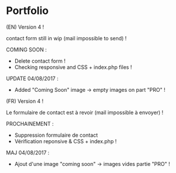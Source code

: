 # Portfolio

(EN)
Version 4 !

contact form still in wip (mail impossible to send) !

COMING SOON :
- Delete contact form !
- Checking responsive and CSS + index.php files !

UPDATE 04/08/2017 : 
- Added "Coming Soon" image -> empty images on part "PRO" !

(FR)
Version 4 !

Le formulaire de contact est à revoir (mail impossible à envoyer) !

PROCHAINEMENT :
- Suppression formulaire de contact
- Vérification reponsive & CSS + index.php !

MAJ 04/08/2017 :
- Ajout d'une image "coming soon" -> images vides partie "PRO" !
